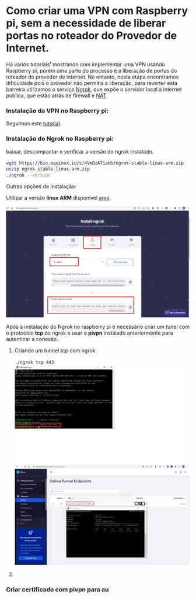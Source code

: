 # **Como criar uma VPN com Raspberry pi, sem a necessidade de liberar portas no roteador do Provedor de Internet.**



Há vários tutoriais¹ mostrando com implementar uma VPN usando Raspberry pi, porém uma parte do processo é a liberação de portas do roteador do provedor de internet. No entanto, nesta etapa encontramos dificuldade pois o provedor não permitia a liberação, para reverter esta barreira utilizamos o serviço [Ngrok](https://ngrok.com/docs), que expõe o servidor local à internet publica, que estão atrás de firewall e [NAT](https://pt.wikipedia.org/wiki/Network_address_translation).

### Instalação da VPN no Raspberry pi:

Seguimos este [tutorial](https://www.filipeflop.com/blog/pivpn-transforme-sua-raspberry-pi-em-um-servidor-vpn/).

### Instalação do Ngrok no Raspberry pi:

 baixar, descompactar e verificar a versão do ngrok instalado.

```bash
wget https://bin.equinox.io/c/4VmDzA7iaHb/ngrok-stable-linux-arm.zip
unzip ngrok-stable-linux-arm.zip
./ngrok --version
```

Outras opções de instalação:

Utilizar  a versão **linux ARM** disponível [aqui](https://ngrok.com/download).

![](imagens/download_ngrok.png)



Após a instalação do Ngrok no raspberry pi é necessário criar um tunel  com o protocolo **tcp** do ngrok e usar o **pivpn** instalado anteriormente para autenticar a conexão.

1. Criando um tunnel tcp com ngrok.

   ``./ngrok tcp 443``
   <img src="imagens/criar_tunel_tcp.png" alt="image" style="zoom: 67%;" />
   <img src="imagens/porta_TCP_aberta.png" style="zoom:50%;" />

2. 

### Criar certificado com pivpn para au



[^1]: https://www.filipeflop.com/blog/pivpn-transforme-sua-raspberry-pi-em-um-servidor-vpn/